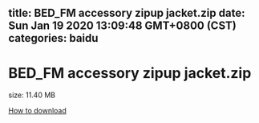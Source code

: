 
title: BED_FM accessory zipup jacket.zip
date: Sun Jan 19 2020 13:09:48 GMT+0800 (CST)    
categories: baidu
---

# BED_FM accessory zipup jacket.zip
size: 11.40 MB
 
 

[How to download](https://bpcam.bemobtrk.com/go/2ceec3aa-1ca2-46d6-b9ff-aaa5c184517c?jno=769)
